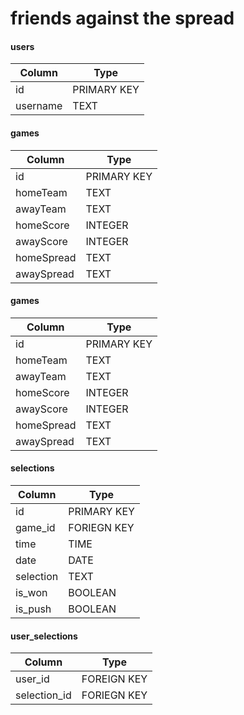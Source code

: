 # friends against the spread

#### users

| Column  | Type |
| ------------- | ------------- |
| id | PRIMARY KEY  |
| username | TEXT  |

#### games

| Column  | Type |
| ------------- | ------------- |
| id | PRIMARY KEY  |
| homeTeam | TEXT  |
| awayTeam | TEXT  |
| homeScore | INTEGER  |
| awayScore | INTEGER  |
| homeSpread | TEXT  |
| awaySpread | TEXT  |

#### games

| Column  | Type |
| ------------- | ------------- |
| id | PRIMARY KEY  |
| homeTeam | TEXT  |
| awayTeam | TEXT  |
| homeScore | INTEGER  |
| awayScore | INTEGER  |
| homeSpread | TEXT  |
| awaySpread | TEXT  |

#### selections

| Column  | Type |
| ------------- | ------------- |
| id | PRIMARY KEY  |
| game_id | FORIEGN KEY  |
| time | TIME  |
| date | DATE  |
| selection | TEXT  |
| is_won | BOOLEAN  |
| is_push | BOOLEAN  |

#### user_selections

| Column  | Type |
| ------------- | ------------- |
| user_id | FOREIGN KEY  |
| selection_id | FORIEGN KEY  |
